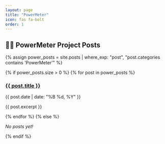 ```yaml
---
layout: page
title: "PowerMeter"
icon: fas fa-bolt
order: 1
---
```


<div class="post-list">
  <h2>🚴‍♂️ PowerMeter Project Posts</h2>

  {% assign power_posts = site.posts | where_exp: "post", "post.categories contains 'PowerMeter'" %}

  {% if power_posts.size > 0 %}
    {% for post in power_posts %}
      <div class="post-card">
        <h3><a href="{{ post.url }}">{{ post.title }}</a></h3>
        <p class="post-meta">
          <i class="far fa-calendar-alt"></i> {{ post.date | date: "%B %d, %Y" }}
        </p>
        <p>{{ post.excerpt }}</p>
      </div>
    {% endfor %}
  {% else %}
    <p>*No posts yet!*</p>
  {% endif %}
</div>

